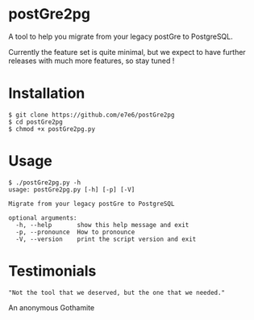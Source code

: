 # postGre2pg

A tool to help you migrate from your legacy postGre to PostgreSQL.

Currently the feature set is quite minimal, but we expect to have further releases with much more features, so stay tuned !

# Installation

```
$ git clone https://github.com/e7e6/postGre2pg
$ cd postGre2pg
$ chmod +x postGre2pg.py
```

# Usage

```
$ ./postGre2pg.py -h
usage: postGre2pg.py [-h] [-p] [-V]

Migrate from your legacy postGre to PostgreSQL

optional arguments:
  -h, --help       show this help message and exit
  -p, --pronounce  How to pronounce
  -V, --version    print the script version and exit

```

# Testimonials

    "Not the tool that we deserved, but the one that we needed."

An anonymous Gothamite

